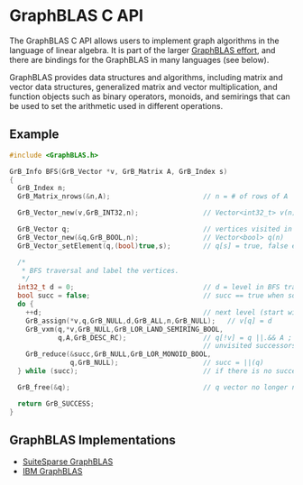 # GraphBLAS C API

The GraphBLAS C API allows users to implement graph algorithms in the language of linear algebra.
It is part of the larger [GraphBLAS effort](https://graphblas.github.io/), and there are bindings for
the GraphBLAS in many languages (see below).

GraphBLAS provides data structures and algorithms, including matrix and vector data structures,
generalized matrix and vector multiplication, and function objects such as binary operators, monoids,
and semirings that can be used to set the arithmetic used in different operations.

## Example
```C
#include <GraphBLAS.h>

GrB_Info BFS(GrB_Vector *v, GrB_Matrix A, GrB_Index s)
{
  GrB_Index n;
  GrB_Matrix_nrows(&n,A);                       // n = # of rows of A

  GrB_Vector_new(v,GrB_INT32,n);                // Vector<int32_t> v(n)

  GrB_Vector q;                                 // vertices visited in each level
  GrB_Vector_new(&q,GrB_BOOL,n);                // Vector<bool> q(n)
  GrB_Vector_setElement(q,(bool)true,s);        // q[s] = true, false everywhere else

  /*
   * BFS traversal and label the vertices.
   */
  int32_t d = 0;                                // d = level in BFS traversal
  bool succ = false;                            // succ == true when some successor found
  do {
    ++d;                                        // next level (start with 1)
    GrB_assign(*v,q,GrB_NULL,d,GrB_ALL,n,GrB_NULL);   // v[q] = d
    GrB_vxm(q,*v,GrB_NULL,GrB_LOR_LAND_SEMIRING_BOOL,
            q,A,GrB_DESC_RC);                   // q[!v] = q ||.&& A ; finds all the
                                                // unvisited successors from current q
    GrB_reduce(&succ,GrB_NULL,GrB_LOR_MONOID_BOOL,
               q,GrB_NULL);                     // succ = ||(q)
  } while (succ);                               // if there is no successor in q, we are done.

  GrB_free(&q);                                 // q vector no longer needed

  return GrB_SUCCESS;
}
```

## GraphBLAS Implementations
* [SuiteSparse GraphBLAS](https://github.com/DrTimothyAldenDavis/GraphBLAS)
* [IBM GraphBLAS](https://github.com/IBM/ibmgraphblas)

